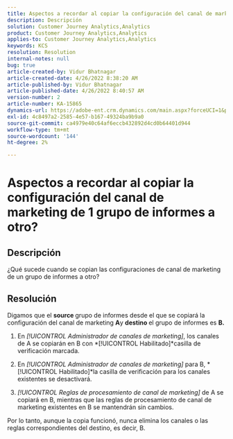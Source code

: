 ```yaml
---
title: Aspectos a recordar al copiar la configuración del canal de marketing de 1 grupo de informes a otro?
description: Descripción
solution: Customer Journey Analytics,Analytics
product: Customer Journey Analytics,Analytics
applies-to: Customer Journey Analytics,Analytics
keywords: KCS
resolution: Resolution
internal-notes: null
bug: true
article-created-by: Vidur Bhatnagar
article-created-date: 4/26/2022 8:38:20 AM
article-published-by: Vidur Bhatnagar
article-published-date: 4/26/2022 8:40:57 AM
version-number: 2
article-number: KA-15865
dynamics-url: https://adobe-ent.crm.dynamics.com/main.aspx?forceUCI=1&pagetype=entityrecord&etn=knowledgearticle&id=7b416a33-3cc5-ec11-a7b6-0022480a1004
exl-id: 4c8497a2-2585-4e57-b167-49324ba9b9a0
source-git-commit: ca4979e40c64af6eccb432892d4cd0b64401d944
workflow-type: tm+mt
source-wordcount: '144'
ht-degree: 2%

---
```


# Aspectos a recordar al copiar la configuración del canal de marketing de 1 grupo de informes a otro?

## Descripción


¿Qué sucede cuando se copian las configuraciones de canal de marketing de un grupo de informes a otro?


## Resolución


Digamos que el <b>source </b>grupo de informes desde el que se copiará la configuración del canal de marketing <b>A</b>y <b>destino </b>el grupo de informes es <b>B.</b>

1. En *[!UICONTROL Administrador de canales de marketing]*, los canales de A se copiarán en B con *[!UICONTROL Habilitado]*casilla de verificación marcada.

1. En *[!UICONTROL Administrador de canales de marketing]* para B, *[!UICONTROL Habilitado]*la casilla de verificación para los canales existentes se desactivará.

1. *[!UICONTROL Reglas de procesamiento de canal de marketing]* de A se copiará en B, mientras que las reglas de procesamiento de canal de marketing existentes en B se mantendrán sin cambios.

Por lo tanto, aunque la copia funcionó, nunca elimina los canales o las reglas correspondientes del destino, es decir, B.
